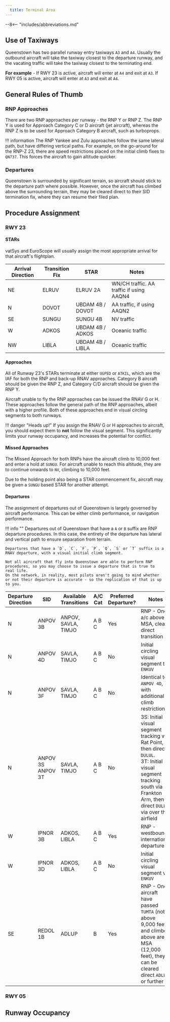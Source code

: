 ```yaml
---
  title: Terminal Area
---
```


--8<-- "includes/abbreviations.md"

## Use of Taxiways

Queenstown has two parallel runway entry taxiways `A3` and `A4`. Usually the outbound aircraft will take the taxiway closest to the departure runway, and the vacating traffic will take the taxiway closest to the terminating end.

**For example** - If RWY 23 is active, aircraft will enter at `A4` and exit at `A3`. If RWY 05 is active, aircraft will enter at `A3` and exit at `A4`.

## General Rules of Thumb

### RNP Approaches

There are two RNP approaches per runway - the RNP Y or RNP Z. The RNP Y is used for Approach Category C or D aircraft (jet aircraft), whereas the RNP Z is to be used for Approach Category B aircraft, such as turboprops.

!!! information
    The RNP Yankee and Zulu approaches follow the same lateral path, but have differing vertical paths. For example, on the go-around for the RNP-Z 23, there are speed restrictions placed on the initial climb fixes to `QN737`. This forces the aircraft to gain altitude quicker.

### Departures

Queenstown is surrounded by significant terrain, so aircraft should stick to the departure path where possible. However, once the aircraft has climbed above the surrounding terrain, they may be cleared direct to their SID termination fix, where they can resume their filed plan.

## Procedure Assignment

### RWY 23

#### STARs

vatSys and EuroScope will usually assign the most appropriate arrival for that aircraft's flightplan. 

| Arrival Direction | Transition Fix | STAR             | Notes                                    |
| ----------------- | -------------- | ---------------- | ---------------------------------------- |
| NE                | ELRUV          | ELRUV 2A         | WN/CH traffic. AA traffic if using AAQN4 |
| N                 | DOVOT          | UBDAM 4B / DOVOT | AA traffic, if using AAQN2               |
| SE                | SUNGU          | SUNGU 4B         | NV traffic                               |
| W                 | ADKOS          | UBDAM 4B / ADKOS | Oceanic traffic                          |
| NW                | LIBLA          | UBDAM 4B / LIBLA | Oceanic traffic                          |

#### Approaches

All of Runway 23's STARs terminate at either `UGPED` or `ATKIL`, which are the IAF for both the RNP and back-up RNAV approaches. Category B aircraft should be given the RNP Z, and Category C/D aircraft should be given the RNP Y.

Aircraft unable to fly the RNP approaches can be issued the RNAV G or H. These approaches follow the general path of the RNP approaches, albeit with a higher profile. Both of these approaches end in visual circling segments to both runways. 

!!! danger "Heads up!"
    If you assign the RNAV G or H approaches to aircraft, you should expect them to **not** follow the visual segment. This significantly limits your runway occupancy, and increases the potential for conflict.

#### Missed Approaches

The Missed Approach for both RNPs have the aircraft climb to 10,000 feet and enter a hold at `SUNGU`. For aircraft unable to reach this altitude, they are to continue onwards to `NV`, climbing to 10,000 feet.

Due to the holding point also being a STAR commencement fix, aircraft may be given a `SUNGU` based STAR for another attempt.

#### Departures

The assignment of departures out of Queenstown is largely governed by aircraft performance. This can be either climb performance, or navigation performance. 

!!! info ""
    Departures out of Queenstown that have a `A` or `B` suffix are RNP departure procedures. In this case, the entirety of the departure has lateral and vertical path to ensure separation from terrain.

    Departures that have a `D`, `C`, `F`, `P`, `Q`, `S` or `T` suffix is a RNAV departure, with a visual initial climb segment.

    Not all aircraft that fly into Queenstown are able to perform RNP procedures, so you may choose to issue a departure that is true to real life.
    On the network, in reality, most pilots aren't going to mind whether or not their departure is accurate - so the replication of that is up to you.

| Departure Direction | SID | Available Transitions | A/C Cat | Preferred Departure? | Notes |
|---|---|---|---|---|---|
| N | ANPOV 3B | ANPOV, SAVLA, TIMJO | A B C | Yes | RNP - Once a/c above MSA, clear direct transition |
| N | ANPOV 4D | SAVLA, TIMJO | A B C | No | Initial circling visual segment to `ENKUV` |
| N | ANPOV 3F | SAVLA, TIMJO | A B C | No | Identical to `ANPOV 4D`, with additional climb restrictions. |
| N | ANPOV 3S<br>ANPOV 3T | SAVLA, TIMJO | A B C | No | 3S: Initial visual segment tracking via Rat Point, then direct `DULUL`.<br>3T: Initial visual segment tracking south via Frankton Arm, then <br>direct `DULUL` via over the airfield |
| W | IPNOR 3B | ADKOS, LIBLA | A B C | Yes | RNP - westbound international departures |
| W | IPNOR 3D | ADKOS, LIBLA | A B C | No | Initial circling visual segment via `ENKUV` |
| SE | REDOL 1B | ADLUP | B | Yes | RNP - Once aircraft have passed `TUMTA` (not above 9,000 feet) <br>and climbed above area MSA (12,000 feet), they can be cleared direct `ADLUP`<br>or further |


### RWY 05


## Runway Occupancy
